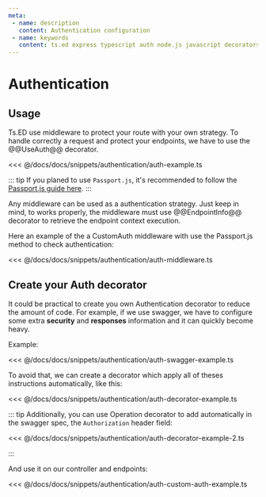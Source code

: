 ```yaml
---
meta:
 - name: description
   content: Authentication configuration 
 - name: keywords
   content: ts.ed express typescript auth node.js javascript decorators
---
```

# Authentication
## Usage

Ts.ED use middleware to protect your route with your own strategy. To handle correctly a request and protect your endpoints,
we have to use the @@UseAuth@@ decorator.

<<< @/docs/docs/snippets/authentication/auth-example.ts

::: tip
If you planed to use `Passport.js`, it's recommended to follow the [Passport.js guide here](/tutorials/passport.md).
:::

Any middleware can be used as a authentication strategy. Just keep in mind, to works properly, the middleware must use @@EndpointInfo@@
decorator to retrieve the endpoint context execution.

Here an example of the a CustomAuth middleware with use the Passport.js method to check authentication:

<<< @/docs/docs/snippets/authentication/auth-middleware.ts

## Create your Auth decorator

It could be practical to create you own Authentication decorator to reduce the amount of code.
For example, if we use swagger, we have to configure some extra **security** and **responses** information and it can quickly become heavy. 

Example:

<<< @/docs/docs/snippets/authentication/auth-swagger-example.ts

To avoid that, we can create a decorator which apply all of theses instructions automatically, like this:

<<< @/docs/docs/snippets/authentication/auth-decorator-example.ts

::: tip
Additionally, you can use Operation decorator to add automatically in the swagger spec, the `Authorization` header field:

<<< @/docs/docs/snippets/authentication/auth-decorator-example-2.ts

:::

And use it on our controller and endpoints:

<<< @/docs/docs/snippets/authentication/auth-custom-auth-example.ts

